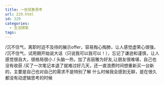 ```yaml
---
title: 一些现象思考
url: 229.html
id: 229
categories:
  - 生活随笔
tags:
---
```


/沉不住气，离职时迫不及待的展示offer，容易掏心掏肺，让人感觉虚荣心很强， /沉不住气，试用期开始说大话（只说我可以我可以！），忘记了谦逊和谨慎，让人感觉很自大，很格局很小 / 头脑一热，加了吉丽雅为好友,让朋友很难堪，自己也没有收获 /买了一次笔记本退了就难过好几天，还一直浪费时间想重新买一台新的，主要是自己也对自己的需求不是特别了解 什么时候我会感到无聊，是在很久都没有动逻辑思考的时候